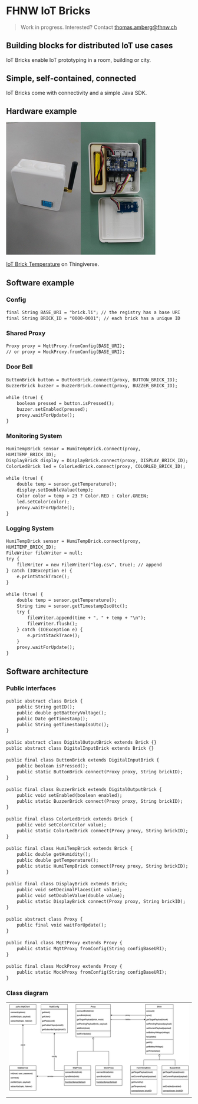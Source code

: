 # FHNW IoT Bricks
> Work in progress. Interested? Contact thomas.amberg@fhnw.ch
## Building blocks for distributed IoT use cases
IoT Bricks enable IoT prototyping in a room, building or city.
## Simple, self-contained, connected
IoT Bricks come with connectivity and a simple Java SDK.
## Hardware example
<img src="IoTBrickTemperature.jpg"/>

[IoT Brick Temperature](https://www.thingiverse.com/thing:3638252) on Thingiverse.

## Software example
### Config
```
final String BASE_URI = "brick.li"; // the registry has a base URI
final String BRICK_ID = "0000-0001"; // each brick has a unique ID
```
### Shared Proxy
```
Proxy proxy = MqttProxy.fromConfig(BASE_URI);
// or proxy = MockProxy.fromConfig(BASE_URI);
```
### Door Bell
```
ButtonBrick button = ButtonBrick.connect(proxy, BUTTON_BRICK_ID);
BuzzerBrick buzzer = BuzzerBrick.connect(proxy, BUZZER_BRICK_ID);

while (true) {
    boolean pressed = button.isPressed();
    buzzer.setEnabled(pressed);
    proxy.waitForUpdate();
}
```
### Monitoring System
```
HumiTempBrick sensor = HumiTempBrick.connect(proxy, HUMITEMP_BRICK_ID);
DisplayBrick display = DisplayBrick.connect(proxy, DISPLAY_BRICK_ID);
ColorLedBrick led = ColorLedBrick.connect(proxy, COLORLED_BRICK_ID);

while (true) {
    double temp = sensor.getTemperature();
    display.setDoubleValue(temp);
    Color color = temp > 23 ? Color.RED : Color.GREEN;
    led.setColor(color);
    proxy.waitForUpdate();
}
```
### Logging System
```
HumiTempBrick sensor = HumiTempBrick.connect(proxy, HUMITEMP_BRICK_ID);
FileWriter fileWriter = null;
try {
    fileWriter = new FileWriter("log.csv", true); // append
} catch (IOException e) {
    e.printStackTrace();
}

while (true) {
    double temp = sensor.getTemperature();
    String time = sensor.getTimestampIsoUtc();
    try {
        fileWriter.append(time + ", " + temp + "\n");
        fileWriter.flush();
    } catch (IOException e) {
        e.printStackTrace();
    }
    proxy.waitForUpdate();
}
```
## Software architecture
### Public interfaces
```
public abstract class Brick {
    public String getID();
    public double getBatteryVoltage();
    public Date getTimestamp();
    public String getTimestampIsoUtc();
}

public abstract class DigitalOutputBrick extends Brick {}
public abstract class DigitalInputBrick extends Brick {}

public final class ButtonBrick extends DigitalInputBrick {
    public boolean isPressed();
    public static ButtonBrick connect(Proxy proxy, String brickID);
}

public final class BuzzerBrick extends DigitalOutputBrick {
    public void setEnabled(boolean enabled);
    public static BuzzerBrick connect(Proxy proxy, String brickID);
}

public final class ColorLedBrick extends Brick {
    public void setColor(Color value);
    public static ColorLedBrick connect(Proxy proxy, String brickID);
}

public final class HumiTempBrick extends Brick {
    public double getHumidity();
    public double getTemperature();
    public static HumiTempBrick connect(Proxy proxy, String brickID);
}

public final class DisplayBrick extends Brick;
    public void setDecimalPlaces(int value);
    public void setDoubleValue(double value);
    public static DisplayBrick connect(Proxy proxy, String brickID);
}

public abstract class Proxy {
    public final void waitForUpdate();
}

public final class MqttProxy extends Proxy {
    public static MqttProxy fromConfig(String configBaseURI);
}     

public final class MockProxy extends Proxy {
    public static MockProxy fromConfig(String configBaseURI);
}
```
### Class diagram
<table><tr><td><img width="600" src="IoTBricksClassDiagram.jpg"></td></tr></table>
